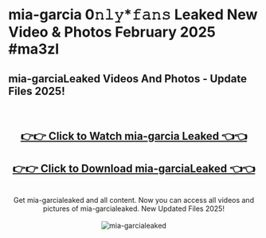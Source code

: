 # mia-garcia 0𝚗𝚕𝚢*𝚏𝚊𝚗𝚜 Leaked New Video & Photos February 2025 #ma3zl

<h2>mia-garciaLeaked Videos And Photos - Update Files 2025!</h2>
<br>
<div align="center">
<h2><a href="https://mediaupload.pro?title=mia-garcia&ref=11F" rel="nofollow">👉👉 Click to Watch mia-garcia Leaked 👈👈</a></h2>
<h2><a href="https://mediaupload.pro?title=mia-garcia&ref=11F" rel="nofollow">👉👉 Click to Download mia-garciaLeaked 👈👈</a></h2>
<br>
Get mia-garcialeaked and all content. Now you can access all videos and pictures of mia-garcialeaked. New Updated Files 2025!
<br>
<br>
<a href="https://mediaupload.pro?title=mia-garcia&ref=11F" rel="nofollow" data-target="animated-image.originalLink"><img src="https://i.ibb.co/Gkj2r4b/banner.png" alt="mia-garcialeaked" style="max-width: 100%; display: inline-block;" data-target="animated-image.originalImage"></a>
</div>
<br>

